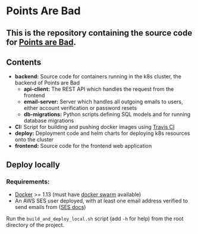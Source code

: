 # Points Are Bad

This is the repository containing the source code for [Points are Bad](https://pointsarebad.com).
---

## Contents
 - <b>backend:</b> Source code for containers running in the k8s cluster, the backend of Points are Bad
    - <b>api-client:</b> The REST API which handles the request from the frontend
    - <b>email-server:</b> Server which handles all outgoing emails to users, either account verification or password resets
    - <b>db-migrations:</b> Python scripts defining SQL models and for running database migrations
 - <b>CI:</b> Script for building and pushing docker images using [Travis CI](https://travis-ci.com)
 - <b>deploy:</b> Deployment code and helm charts for deploying k8s resources onto the cluster
 - <b>frontend:</b> Source code for the frontend web application

## Deploy locally
### Requirements:
 - [Docker](https://docs.docker.com/) >= 1.13 (must have [docker swarm](https://docs.docker.com/engine/swarm/) available)
 - An AWS SES user deployed, with at least one email address verified to send emails from ([SES docs](https://docs.aws.amazon.com/ses/latest/dg/send-email.html))

Run the `build_and_deploy_local.sh` script (add `-h` for help) from the root directory of the project.